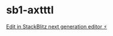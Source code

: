 # sb1-axtttl

[Edit in StackBlitz next generation editor ⚡️](https://stackblitz.com/~/github.com/esmacan/sb1-axtttl)